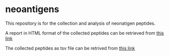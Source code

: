# neoantigens

This repository is for the collection and analysis of neonatigen peptides.

A report in HTML format of the collected peptides can be retrieved from [this link](https://github.com/ceccarellilab/neoantigens/blob/main/reports/dataset_integration.html)

The collected peptides as tsv file can be retrived from [this link](https://github.com/ceccarellilab/neoantigens/blob/main/neoantigens_peptides.tsv)

